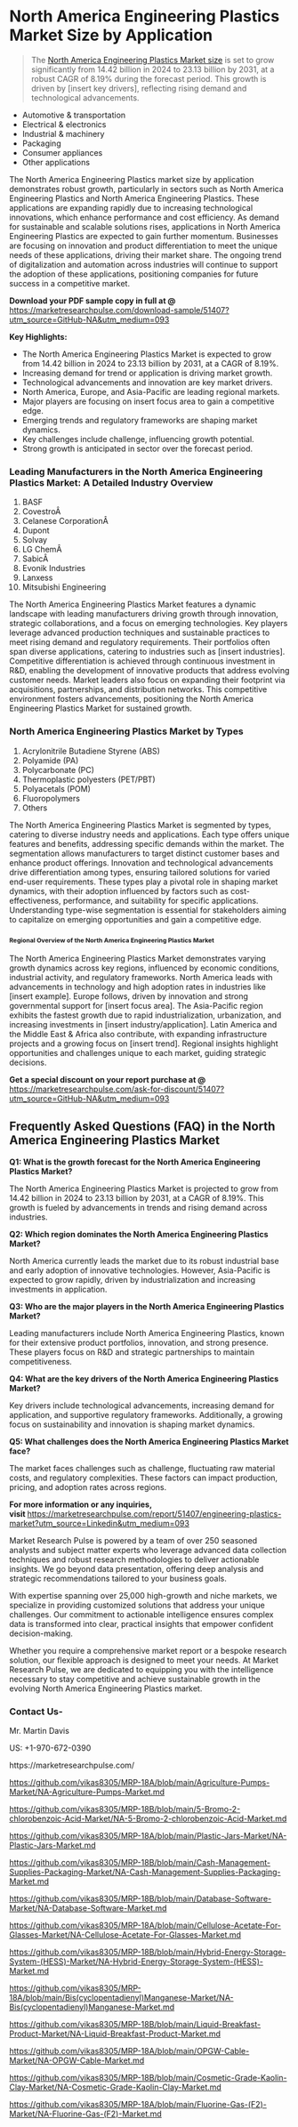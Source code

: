 <h1>North America Engineering Plastics Market&nbsp;Size by Application</h1><blockquote><p>The <a href="https://marketresearchpulse.com/download-sample/51407?utm_source=GitHub-NA&amp;utm_medium=093">North America Engineering Plastics Market size</a> is set to grow significantly from 14.42 billion in 2024 to 23.13 billion by 2031, at a robust CAGR of 8.19% during the forecast period. This growth is driven by [insert key drivers], reflecting rising demand and technological advancements.</p></blockquote><ul><li>Automotive & transportation<li> Electrical & electronics<li> Industrial & machinery<li> Packaging<li> Consumer appliances<li> Other applications</li></ul><p>The North America Engineering Plastics market size by application demonstrates robust growth, particularly in sectors such as North America Engineering Plastics and North America Engineering Plastics. These applications are expanding rapidly due to increasing technological innovations, which enhance performance and cost efficiency. As demand for sustainable and scalable solutions rises, applications in North America Engineering Plastics are expected to gain further momentum. Businesses are focusing on innovation and product differentiation to meet the unique needs of these applications, driving their market share. The ongoing trend of digitalization and automation across industries will continue to support the adoption of these applications, positioning companies for future success in a competitive market.</p><p><strong>Download your PDF sample copy in full at @ </strong><a href="https://marketresearchpulse.com/download-sample/51407?utm_source=GitHub-NA&amp;utm_medium=093">https://marketresearchpulse.com/download-sample/51407?utm_source=GitHub-NA&amp;utm_medium=093</a></p><p><strong>Key Highlights: </strong></p><ul><li>The North America Engineering Plastics Market is expected to grow from 14.42 billion in 2024 to 23.13 billion by 2031, at a CAGR of 8.19%.</li><li>Increasing demand for trend or application is driving market growth.</li><li>Technological advancements and innovation are key market drivers.</li><li>North America, Europe, and Asia-Pacific are leading regional markets.</li><li>Major players are focusing on insert focus area to gain a competitive edge.</li><li>Emerging trends and regulatory frameworks are shaping market dynamics.</li><li>Key challenges include challenge, influencing growth potential.</li><li>Strong growth is anticipated in sector over the forecast period.</li></ul><h3>Leading Manufacturers in the North America Engineering Plastics Market: A Detailed Industry Overview</h3><ol><li>BASF</li><li>CovestroÂ </li><li>Celanese CorporationÂ </li><li>Dupont</li><li>Solvay</li><li>LG ChemÂ </li><li>SabicÂ </li><li>Evonik Industries</li><li>Lanxess</li><li>Mitsubishi Engineering</li></ol><div class="flex max-w-full flex-col flex-grow"><div class="min-h-8 text-message flex w-full flex-col items-end gap-2 whitespace-normal break-words [.text-message+&amp;]:mt-5" dir="auto" data-message-author-role="assistant" data-message-id="fd8432e4-4910-450d-b182-61b7bfb0a01f" data-message-model-slug="gpt-4o"><div class="flex w-full flex-col gap-1 empty:hidden first:pt-[3px]"><div class="markdown prose w-full break-words dark:prose-invert light"><p>The North America Engineering Plastics Market features a dynamic landscape with leading manufacturers driving growth through innovation, strategic collaborations, and a focus on emerging technologies. Key players leverage advanced production techniques and sustainable practices to meet rising demand and regulatory requirements. Their portfolios often span diverse applications, catering to industries such as [insert industries]. Competitive differentiation is achieved through continuous investment in R&amp;D, enabling the development of innovative products that address evolving customer needs. Market leaders also focus on expanding their footprint via acquisitions, partnerships, and distribution networks. This competitive environment fosters advancements, positioning the North America Engineering Plastics Market for sustained growth.</p></div></div></div></div><h3>North America Engineering Plastics Market by Types</h3><ol><li>Acrylonitrile Butadiene Styrene (ABS)<li> Polyamide (PA)<li> Polycarbonate (PC)<li> Thermoplastic polyesters (PET/PBT)<li> Polyacetals (POM)<li> Fluoropolymers<li> Others</li></ol><div class="flex max-w-full flex-col flex-grow"><div class="min-h-8 text-message flex w-full flex-col items-end gap-2 whitespace-normal break-words [.text-message+&amp;]:mt-5" dir="auto" data-message-author-role="assistant" data-message-id="084470be-0bb7-4664-bddf-5156b4f41249" data-message-model-slug="gpt-4o-mini"><div class="flex w-full flex-col gap-1 empty:hidden first:pt-[3px]"><div class="markdown prose w-full break-words dark:prose-invert light"><p>The North America Engineering Plastics Market is segmented by types, catering to diverse industry needs and applications. Each type offers unique features and benefits, addressing specific demands within the market. The segmentation allows manufacturers to target distinct customer bases and enhance product offerings. Innovation and technological advancements drive differentiation among types, ensuring tailored solutions for varied end-user requirements. These types play a pivotal role in shaping market dynamics, with their adoption influenced by factors such as cost-effectiveness, performance, and suitability for specific applications. Understanding type-wise segmentation is essential for stakeholders aiming to capitalize on emerging opportunities and gain a competitive edge.</p></div></div></div></div><h3><span style="font-size: 11px;">Regional Overview of the North America Engineering Plastics Market</span></h3><div class="flex max-w-full flex-col flex-grow"><div class="min-h-8 text-message flex w-full flex-col items-end gap-2 whitespace-normal break-words [.text-message+&amp;]:mt-5" dir="auto" data-message-author-role="assistant" data-message-id="e9038762-ce64-4e30-91c9-9bd413514231" data-message-model-slug="gpt-4o-mini"><div class="flex w-full flex-col gap-1 empty:hidden first:pt-[3px]"><div class="markdown prose w-full break-words dark:prose-invert light"><p>The North America Engineering Plastics Market demonstrates varying growth dynamics across key regions, influenced by economic conditions, industrial activity, and regulatory frameworks. North America leads with advancements in technology and high adoption rates in industries like [insert example]. Europe follows, driven by innovation and strong governmental support for [insert focus area]. The Asia-Pacific region exhibits the fastest growth due to rapid industrialization, urbanization, and increasing investments in [insert industry/application]. Latin America and the Middle East &amp; Africa also contribute, with expanding infrastructure projects and a growing focus on [insert trend]. Regional insights highlight opportunities and challenges unique to each market, guiding strategic decisions.</p></div></div></div></div><p><strong>Get a special discount on your report purchase at @ </strong><a href="https://marketresearchpulse.com/ask-for-discount/51407?utm_source=GitHub-NA&amp;utm_medium=093">https://marketresearchpulse.com/ask-for-discount/51407?utm_source=GitHub-NA&amp;utm_medium=093</a></p><h2>Frequently Asked Questions (FAQ) in the North America Engineering Plastics Market</h2><p><strong>Q1: What is the growth forecast for the North America Engineering Plastics Market?</strong></p><p>The North America Engineering Plastics Market is projected to grow from 14.42 billion in 2024 to 23.13 billion by 2031, at a CAGR of 8.19%. This growth is fueled by advancements in trends and rising demand across industries.</p><p><strong>Q2: Which region dominates the North America Engineering Plastics Market?</strong></p><p>North America currently leads the market due to its robust industrial base and early adoption of innovative technologies. However, Asia-Pacific is expected to grow rapidly, driven by industrialization and increasing investments in application.</p><p><strong>Q3: Who are the major players in the North America Engineering Plastics Market?</strong></p><p>Leading manufacturers include North America Engineering Plastics, known for their extensive product portfolios, innovation, and strong presence. These players focus on R&amp;D and strategic partnerships to maintain competitiveness.</p><p><strong>Q4: What are the key drivers of the North America Engineering Plastics Market?</strong></p><p>Key drivers include technological advancements, increasing demand for application, and supportive regulatory frameworks. Additionally, a growing focus on sustainability and innovation is shaping market dynamics.</p><p><strong>Q5: What challenges does the North America Engineering Plastics Market face?</strong></p><p>The market faces challenges such as challenge, fluctuating raw material costs, and regulatory complexities. These factors can impact production, pricing, and adoption rates across regions.</p><p><strong>For more information or any inquiries, visit&nbsp;</strong><a href="https://marketresearchpulse.com/report/51407/engineering-plastics-market?utm_source=Linkedin&utm_medium=093">https://marketresearchpulse.com/report/51407/engineering-plastics-market?utm_source=Linkedin&utm_medium=093</a></p><p>Market Research Pulse is powered by a team of over 250 seasoned analysts and subject matter experts who leverage advanced data collection techniques and robust research methodologies to deliver actionable insights. We go beyond data presentation, offering deep analysis and strategic recommendations tailored to your business goals.</p><p>With expertise spanning over 25,000 high-growth and niche markets, we specialize in providing customized solutions that address your unique challenges. Our commitment to actionable intelligence ensures complex data is transformed into clear, practical insights that empower confident decision-making.</p><p>Whether you require a comprehensive market report or a bespoke research solution, our flexible approach is designed to meet your needs. At Market Research Pulse, we are dedicated to equipping you with the intelligence necessary to stay competitive and achieve sustainable growth in the evolving North America Engineering Plastics market.</p><h3><strong>Contact Us-</strong></h3><p>Mr. Martin Davis</p><p>US: +1-970-672-0390</p><p>https://marketresearchpulse.com/</p><p><a href="https://github.com/vikas8305/MRP-18A/blob/main/Agriculture-Pumps-Market/NA-Agriculture-Pumps-Market.md">https://github.com/vikas8305/MRP-18A/blob/main/Agriculture-Pumps-Market/NA-Agriculture-Pumps-Market.md</a></p><p><a href="https://github.com/vikas8305/MRP-18B/blob/main/5-Bromo-2-chlorobenzoic-Acid-Market/NA-5-Bromo-2-chlorobenzoic-Acid-Market.md">https://github.com/vikas8305/MRP-18B/blob/main/5-Bromo-2-chlorobenzoic-Acid-Market/NA-5-Bromo-2-chlorobenzoic-Acid-Market.md</a></p><p><a href="https://github.com/vikas8305/MRP-18A/blob/main/Plastic-Jars-Market/NA-Plastic-Jars-Market.md">https://github.com/vikas8305/MRP-18A/blob/main/Plastic-Jars-Market/NA-Plastic-Jars-Market.md</a></p><p><a href="https://github.com/vikas8305/MRP-18B/blob/main/Cash-Management-Supplies-Packaging-Market/NA-Cash-Management-Supplies-Packaging-Market.md">https://github.com/vikas8305/MRP-18B/blob/main/Cash-Management-Supplies-Packaging-Market/NA-Cash-Management-Supplies-Packaging-Market.md</a></p><p><a href="https://github.com/vikas8305/MRP-18B/blob/main/Database-Software-Market/NA-Database-Software-Market.md">https://github.com/vikas8305/MRP-18B/blob/main/Database-Software-Market/NA-Database-Software-Market.md</a></p><p><a href="https://github.com/vikas8305/MRP-18A/blob/main/Cellulose-Acetate-For-Glasses-Market/NA-Cellulose-Acetate-For-Glasses-Market.md">https://github.com/vikas8305/MRP-18A/blob/main/Cellulose-Acetate-For-Glasses-Market/NA-Cellulose-Acetate-For-Glasses-Market.md</a></p><p><a href="https://github.com/vikas8305/MRP-18B/blob/main/Hybrid-Energy-Storage-System-(HESS)-Market/NA-Hybrid-Energy-Storage-System-(HESS)-Market.md">https://github.com/vikas8305/MRP-18B/blob/main/Hybrid-Energy-Storage-System-(HESS)-Market/NA-Hybrid-Energy-Storage-System-(HESS)-Market.md</a></p><p><a href="https://github.com/vikas8305/MRP-18A/blob/main/Bis(cyclopentadienyl)Manganese-Market/NA-Bis(cyclopentadienyl)Manganese-Market.md">https://github.com/vikas8305/MRP-18A/blob/main/Bis(cyclopentadienyl)Manganese-Market/NA-Bis(cyclopentadienyl)Manganese-Market.md</a></p><p><a href="https://github.com/vikas8305/MRP-18B/blob/main/Liquid-Breakfast-Product-Market/NA-Liquid-Breakfast-Product-Market.md">https://github.com/vikas8305/MRP-18B/blob/main/Liquid-Breakfast-Product-Market/NA-Liquid-Breakfast-Product-Market.md</a></p><p><a href="https://github.com/vikas8305/MRP-18A/blob/main/OPGW-Cable-Market/NA-OPGW-Cable-Market.md">https://github.com/vikas8305/MRP-18A/blob/main/OPGW-Cable-Market/NA-OPGW-Cable-Market.md</a></p><p><a href="https://github.com/vikas8305/MRP-18B/blob/main/Cosmetic-Grade-Kaolin-Clay-Market/NA-Cosmetic-Grade-Kaolin-Clay-Market.md">https://github.com/vikas8305/MRP-18B/blob/main/Cosmetic-Grade-Kaolin-Clay-Market/NA-Cosmetic-Grade-Kaolin-Clay-Market.md</a></p><p><a href="https://github.com/vikas8305/MRP-18A/blob/main/Fluorine-Gas-(F2)-Market/NA-Fluorine-Gas-(F2)-Market.md">https://github.com/vikas8305/MRP-18A/blob/main/Fluorine-Gas-(F2)-Market/NA-Fluorine-Gas-(F2)-Market.md</a></p>
